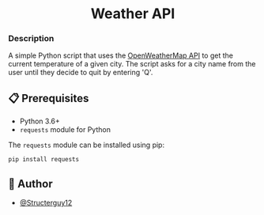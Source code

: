 <h1 align="center">Weather API</h1> 

### Description

A simple Python script that uses the [OpenWeatherMap API](https://openweathermap.org/api) to get the current temperature of a given city. The script asks for a city name from the user until they decide to quit by entering 'Q'.

## 📋 Prerequisites

- Python 3.6+
- `requests` module for Python

The `requests` module can be installed using pip:

```shell
pip install requests
```

## 📝 Author

- [@Structerguy12](https://github.com/Structerguy12)
